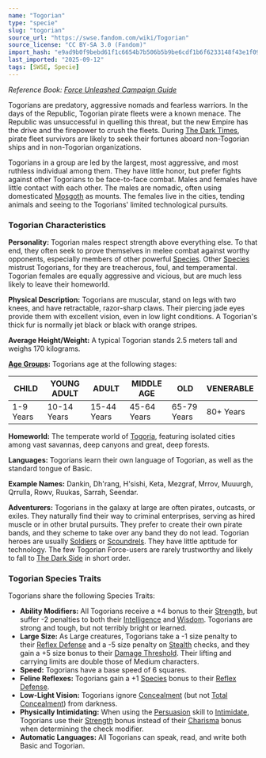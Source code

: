 ```yaml
---
name: "Togorian"
type: "specie"
slug: "togorian"
source_url: "https://swse.fandom.com/wiki/Togorian"
source_license: "CC BY-SA 3.0 (Fandom)"
import_hash: "e9ad9b0f9bebd61f1c6654b7b506b5b9be6cdf1b6f6233148f43e1f09a0fee20"
last_imported: "2025-09-12"
tags: [SWSE, Specie]
---
```

*Reference Book: [Force Unleashed Campaign Guide](https://swse.fandom.com/wiki/Star_Wars_Saga_Edition_Force_Unleashed_Campaign_Guide)*

Togorians are predatory, aggressive nomads and fearless warriors. In the days of the Republic, Togorian pirate fleets were a known menace. The Republic was unsuccessful in quelling this threat, but the new Empire has the drive and the firepower to crush the fleets. During [The Dark Times](https://swse.fandom.com/wiki/The_Dark_Times), pirate fleet survivors are likely to seek their fortunes aboard non-Togorian ships and in non-Togorian organizations.

Togorians in a group are led by the largest, most aggressive, and most ruthless individual among them. They have little honor, but prefer fights against other Togorians to be face-to-face combat. Males and females have little contact with each other. The males are nomadic, often using domesticated [Mosgoth](https://swse.fandom.com/wiki/Mosgoth) as mounts. The females live in the cities, tending animals and seeing to the Togorians' limited technological pursuits.

### Togorian Characteristics
**Personality:** Togorian males respect strength above everything else. To that end, they often seek to prove themselves in melee combat against worthy opponents, especially members of other powerful [Species](https://swse.fandom.com/wiki/Species). Other [Species](https://swse.fandom.com/wiki/Species) mistrust Togorians, for they are treacherous, foul, and temperamental. Togorian females are equally aggressive and vicious, but are much less likely to leave their homeworld.

**Physical Description:** Togorians are muscular, stand on legs with two knees, and have retractable, razor-sharp claws. Their piercing jade eyes provide them with excellent vision, even in low light conditions. A Togorian's thick fur is normally jet black or black with orange stripes.

**Average Height/Weight:** A typical Togorian stands 2.5 meters tall and weighs 170 kilograms.

**[Age Groups](https://swse.fandom.com/wiki/Age_Groups):** Togorians age at the following stages:

| CHILD | YOUNG ADULT | ADULT | MIDDLE AGE | OLD | VENERABLE |
| --- | --- | --- | --- | --- | --- |
| 1-9 Years | 10-14 Years | 15-44 Years | 45-64 Years | 65-79 Years | 80+ Years |

**Homeworld:** The temperate world of [Togoria](https://swse.fandom.com/wiki/Togoria), featuring isolated cities among vast savannas, deep canyons and great, deep forests.

**Languages:** Togorians learn their own language of Togorian, as well as the standard tongue of Basic.

**Example Names:** Dankin, Dh'rang, H'sishi, Keta, Mezgraf, Mrrov, Muuurgh, Qrrulla, Rowv, Ruukas, Sarrah, Seendar.

**Adventurers:** Togorians in the galaxy at large are often pirates, outcasts, or exiles. They naturally find their way to criminal enterprises, serving as hired muscle or in other brutal pursuits. They prefer to create their own pirate bands, and they scheme to take over any band they do not lead. Togorian heroes are usually [Soldiers](https://swse.fandom.com/wiki/Soldiers) or [Scoundrels](https://swse.fandom.com/wiki/Scoundrels). They have little aptitude for technology. The few Togorian Force-users are rarely trustworthy and likely to fall to [The Dark Side](https://swse.fandom.com/wiki/The_Dark_Side) in short order.

### Togorian Species Traits
Togorians share the following Species Traits:

- **Ability Modifiers:** All Togorians receive a +4 bonus to their [Strength](https://swse.fandom.com/wiki/Strength), but suffer -2 penalties to both their [Intelligence](https://swse.fandom.com/wiki/Intelligence) and [Wisdom](https://swse.fandom.com/wiki/Wisdom). Togorians are strong and tough, but not terribly bright or learned.
- **Large Size:** As Large creatures, Togorians take a -1 size penalty to their [Reflex Defense](https://swse.fandom.com/wiki/Reflex_Defense) and a -5 size penalty on [Stealth](https://swse.fandom.com/wiki/Stealth) checks, and they gain a +5 size bonus to their [Damage Threshold](https://swse.fandom.com/wiki/Damage_Threshold). Their lifting and carrying limits are double those of Medium characters.
- **Speed:** Togorians have a base speed of 6 squares.
- **Feline Reflexes:** Togorians gain a +1 [Species](https://swse.fandom.com/wiki/Species) bonus to their [Reflex Defense](https://swse.fandom.com/wiki/Reflex_Defense).
- **Low-Light Vision:** Togorians ignore [Concealment](https://swse.fandom.com/wiki/Concealment) (but not [Total Concealment](https://swse.fandom.com/wiki/Total_Concealment)) from darkness.
- **Physically Intimidating:** When using the [Persuasion](https://swse.fandom.com/wiki/Persuasion) skill to [Intimidate](https://swse.fandom.com/wiki/Intimidate), Togorians use their [Strength](https://swse.fandom.com/wiki/Strength) bonus instead of their [Charisma](https://swse.fandom.com/wiki/Charisma) bonus when determining the check modifier.
- **Automatic Languages:** All Togorians can speak, read, and write both Basic and Togorian.